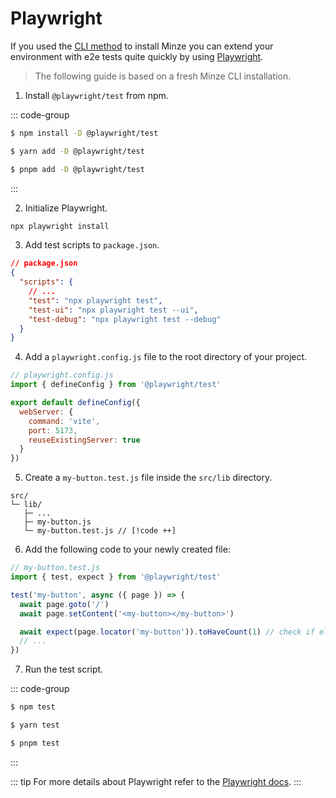 # Playwright

If you used the [CLI method](/guide/installation#cli) to install Minze you can extend your environment with e2e tests quite quickly by using [Playwright](https://playwright.dev/).

> The following guide is based on a fresh Minze CLI installation.

1. Install `@playwright/test` from npm.

::: code-group

```bash [npm]
$ npm install -D @playwright/test
```

```bash [yarn]
$ yarn add -D @playwright/test
```

```bash [pnpm]
$ pnpm add -D @playwright/test
```

:::

2. Initialize Playwright.

```bash [npm]
npx playwright install
```

3. Add test scripts to `package.json`.

```json
// package.json
{
  "scripts": {
    // ...
    "test": "npx playwright test",
    "test-ui": "npx playwright test --ui",
    "test-debug": "npx playwright test --debug"
  }
}
```

4. Add a `playwright.config.js` file to the root directory of your project.

```js
// playwright.config.js
import { defineConfig } from '@playwright/test'

export default defineConfig({
  webServer: {
    command: 'vite',
    port: 5173,
    reuseExistingServer: true
  }
})
```

5. Create a `my-button.test.js` file inside the `src/lib` directory.

```
src/
└─ lib/
   ├─ ...
   ├─ my-button.js
   └─ my-button.test.js // [!code ++]
```

6. Add the following code to your newly created file:

```js
// my-button.test.js
import { test, expect } from '@playwright/test'

test('my-button', async ({ page }) => {
  await page.goto('/')
  await page.setContent('<my-button></my-button>')

  await expect(page.locator('my-button')).toHaveCount(1) // check if element exists
  // ...
})
```

7. Run the test script.

::: code-group

```bash [npm]
$ npm test
```

```bash [yarn]
$ yarn test
```

```bash [pnpm]
$ pnpm test
```

:::

::: tip
For more details about Playwright refer to the [Playwright docs](https://playwright.dev/).
:::
